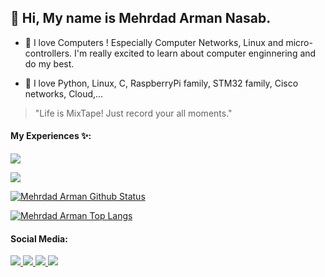 ## 👋 Hi, My name is  Mehrdad Arman Nasab.

- 💞️ I love Computers ! Especially Computer Networks, Linux and micro-controllers.
I'm really excited to learn about computer enginnering and do my best.

- 🌱 I love Python, Linux, C, RaspberryPi family, STM32 family, Cisco networks, Cloud,...

> "Life is MixTape! Just record your all moments."

#### My Experiences ✨:
<!--
![Python](https://img.shields.io/badge/-Python-000?&logo=Python)
![C](https://img.shields.io/badge/-C-000?&logo=C)
![Linux](https://img.shields.io/badge/-Linux-000?&logo=Linux)
![Git](https://img.shields.io/badge/-Git-000?&logo=Git)
![MongoDB](https://img.shields.io/badge/-MongoDB-000?&logo=MongoDB)
![Cisco](https://img.shields.io/badge/-Cisco-000?&logo=Cisco)
![RaspberryPi](https://img.shields.io/badge/-RaspberryPi-000?&logo=RaspberryPi)
-->
<p align="left">
  <a href="https://skillicons.dev">
    <img src="https://skillicons.dev/icons?i=git,vscode,postgres,wordpress,neovim,bash,linux,raspberrypi,python,c" />
  </a>
</p>
<p align="left">
  <a href="https://skillicons.dev">
    <img src="https://skillicons.dev/icons?i=cpp,html,django,flask,mongo,github,stackoverflow,docker" />
  </a>
</p>

[![Mehrdad Arman Github Status](https://github-readme-stats.vercel.app/api?username=mehrdad-mixtape&show_icons=true&theme=radical&hide_rank=false)](https://github.com/anuraghazra/github-readme-stats)

[![Mehrdad Arman Top Langs](https://github-readme-stats.vercel.app/api/top-langs/?username=mehrdad-mixtape&hide=html&layout=compact&line_height=51&langs_count=9&exclude_repo=comp426,Redventures-Movie-Quotes&theme=radical)](https://github.com/anuraghazra/github-readme-stats)

#### Social Media:
<!--
![LinkedIn](https://img.shields.io/badge/-LinkedIn-000?&logo=LinkedIn)[LinkedIn](http://www.linkedin.com/in/mehrdad-arman-nasab-5357b2193)
![Gmail](https://img.shields.io/badge/-Gmail-000?&logo=Gmail)[Gmail](mehrdad0011998@gmail.com)
![Instagram](https://img.shields.io/badge/-Instagram-000?&logo=Instagram)[Instagram](https://www.instagram.com/armanmehrdad/)
![Telegram](https://img.shields.io/badge/-Telegram-000?&logo=Telegram)[Telegram](https://t.me/M1D9A9N8)
-->
<a href="http://www.linkedin.com/in/mehrdad-arman-nasab-5357b2193">
    <img src="https://img.shields.io/badge/-LinkedIn-000?&logo=LinkedIn" />
</a>
<a href="mehrdad0011998@gmail.com">
    <img src="https://img.shields.io/badge/-Gmail-000?&logo=Gmail" />
</a>
<a href="https://www.instagram.com/armanmehrdad/">
    <img src="https://img.shields.io/badge/-Instagram-000?&logo=Instagram" />
</a>
<a href="https://t.me/M1D9A9N8">
    <img src="https://img.shields.io/badge/-Telegram-000?&logo=Telegram" />
</a>
<!---
mehrdad-mixtape/mehrdad-mixtape is a ✨ special ✨ repository because its `README.md` (this file) appears on your GitHub profile.
You can click the Preview link to take a look at your changes.
.--->
